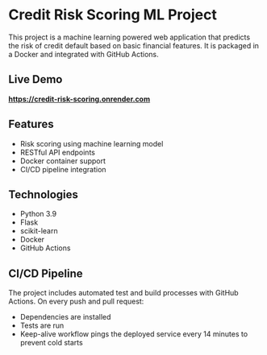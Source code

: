 # Credit Risk Scoring ML Project

This project is a machine learning powered web application that predicts the risk of credit default based on basic financial features. It is packaged in a Docker and integrated with GitHub Actions.

## Live Demo

**https://credit-risk-scoring.onrender.com**

## Features

- Risk scoring using machine learning model
- RESTful API endpoints
- Docker container support
- CI/CD pipeline integration

## Technologies

- Python 3.9
- Flask
- scikit-learn
- Docker
- GitHub Actions

## CI/CD Pipeline

The project includes automated test and build processes with GitHub Actions. On every push and pull request:
- Dependencies are installed
- Tests are run
- Keep-alive workflow pings the deployed service every 14 minutes to prevent cold starts
